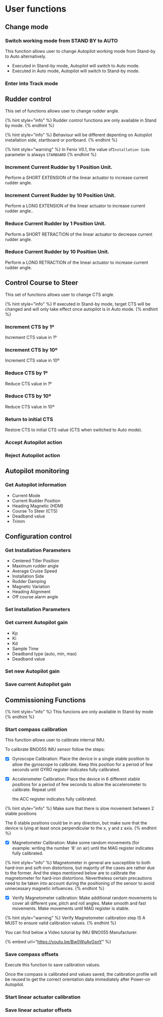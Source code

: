 # User functions

## Change mode

### Switch working mode from STAND BY to AUTO

This function allows user to change Autopilot working mode from Stand-by to Auto alternatively.

* Executed in Stand-by mode, Autopilot will switch to Auto mode.
* Executed in Auto mode, Autopilot will switch to Stand-by mode.

### Enter into Track mode

## Rudder control

This set of functions allows user to change rudder angle.

{% hint style="info" %}
Rudder control functions are only available in Stand by mode.
{% endhint %}

{% hint style="info" %}
Behaviour will be different depenting on Autopilot installation side, startboard or portboard.
{% endhint %}

{% hint style="warning" %}
In Fenix V0.1, the value of`Installation Side` parameter is always `STARBOARD` 
{% endhint %}

### Increment Current Rudder by 1 Position Unit.

Perform a SHORT EXTENSION of the linear actuator to increase current rudder angle.

### Increment Current Rudder by 10 Position Unit.

Perform a LONG EXTENSION of the linear actuator to increase current rudder angle..

### Reduce Current Rudder by 1 Position Unit.

Perform a SHORT RETRACTION of the linear actuator to decrease current rudder angle.

### Reduce Current Rudder by 10 Position Unit.

Perform a LONG RETRACTION of the linear actuator to increase current rudder angle.

## Control Course to Steer

This set of functions allows user to change CTS angle.

{% hint style="info" %}
If executed in Stand-by mode, target CTS will be changed and will only take effect once autopilot is in Auto mode.
{% endhint %}

### Increment CTS by 1º

Increment CTS value in 1º

### Increment CTS by 10º

Increment CTS value in 10º

### Reduce CTS by 1º

Reduce CTS value in 1º

### Reduce CTS by 10º

Reduce CTS value in 10º

### Return to initial CTS

Restore CTS to initial CTS value \(CTS when switched to Auto mode\).

### Accept Autopilot action

### Reject Autopilot action

## Autopilot monitoring

### Get Autopilot information

* Current Mode
* Current Rudder Position
* Heading Magnetic \(HDM\)
* Course To Steer \(CTS\)
* Deadband value
* Trimm

## Configuration control

### Get Installation Parameters

* Centered Tiller Position
* Maximum rudder angle
* Average Cruise Speed
* Installation Side
* Rudder Damping
* Magnetic Variation
* Heading Alignment
* Off course alarm angle

### Set Installation Parameters

### Get current Autopilot gain

* Kp
* Ki
* Kd
* Sample Time
* Deadband type \(auto, min, max\)
* Deadband value

### Set new Autopilot gain

### Save current Autopilot gain

## Commissioning Functions

{% hint style="info" %}
This funcions are only available in Stand-by mode
{% endhint %}

### Start compass calibration

This function allows user to calibrate internal IMU.

To calibrate BNO055 IMU sensor follow the steps:

* [x] Gyroscope Calibration: Place the device in a single stable position to allow the gyroscope to calibrate. Keep this position for a period of few seconds until GYRO register indicates fully calibrated.
* [x] Accelerometer Calibration: Place the device in 6 different stable positions for a period of few seconds to allow the accelerometer to calibrate. Repeat until 

  the ACC register indicates fully calibrated.

{% hint style="info" %}
Make sure that there is slow movement between 2 stable positions

The 6 stable positions could be in any direction, but make sure that the device is lying at least once perpendicular to the x, y and z axis.
{% endhint %}

* [x] Magnetometer Calibration: Make some random movements \(for example: writing the number ‘8’ on air\) until the MAG register indicates fully calibrated.

{% hint style="info" %}
Magnetometer in general are susceptible to both hard-iron and soft-iron distortions, but majority of the cases are rather due to the former. And the steps mentioned below are to calibrate the magnetometer for hard-iron distortions. Nevertheless certain precautions need to be taken into account during the positioning of the sensor to avoid unnecessary magnetic influences.
{% endhint %}

* [x] Verify Magnetometer calibration: Make additional random movements to cover all different yaw, pitch and roll angles. Make smooth and fast movements. Make movements until MAG register is stable.

{% hint style="warning" %}
Verify Magnetometer calibration step IS A MUST to ensure valid calibration values.
{% endhint %}

You can find below a Video tutorial by IMU BNO055 Manufacturer.

{% embed url="https://youtu.be/Bw0WuAyGsnY" %}



### Save compass offsets

Execute this function to save calibration values.

Once the compass is calibrated and values saved, the calibration profile will be reused to get the correct orientation data immediately after Power-on Autopilot.

### Start linear actuator calibration

### Save linear actuator offsets



